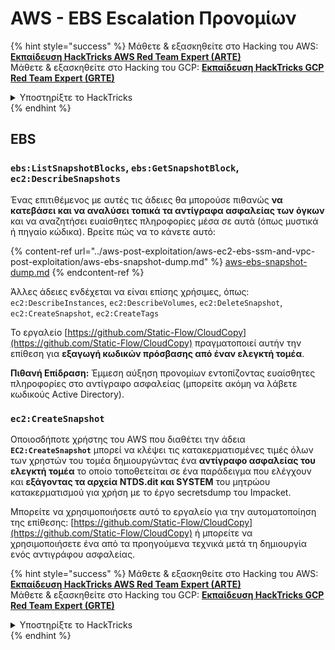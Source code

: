 # AWS - EBS Εscalation Προνομίων

{% hint style="success" %}
Μάθετε & εξασκηθείτε στο Hacking του AWS:<img src="/.gitbook/assets/image.png" alt="" data-size="line">[**Εκπαίδευση HackTricks AWS Red Team Expert (ARTE)**](https://training.hacktricks.xyz/courses/arte)<img src="/.gitbook/assets/image.png" alt="" data-size="line">\
Μάθετε & εξασκηθείτε στο Hacking του GCP: <img src="/.gitbook/assets/image (2).png" alt="" data-size="line">[**Εκπαίδευση HackTricks GCP Red Team Expert (GRTE)**<img src="/.gitbook/assets/image (2).png" alt="" data-size="line">](https://training.hacktricks.xyz/courses/grte)

<details>

<summary>Υποστηρίξτε το HackTricks</summary>

* Ελέγξτε τα [**σχέδια συνδρομής**](https://github.com/sponsors/carlospolop)!
* **Εγγραφείτε** 💬 [**στην ομάδα Discord**](https://discord.gg/hRep4RUj7f) ή στην [**ομάδα telegram**](https://t.me/peass) ή **ακολουθήστε** μας στο **Twitter** 🐦 [**@hacktricks\_live**](https://twitter.com/hacktricks\_live)**.**
* **Μοιραστείτε κόλπα χάκερ κάνοντας υποβολή PRs** στα αποθετήρια [**HackTricks**](https://github.com/carlospolop/hacktricks) και [**HackTricks Cloud**](https://github.com/carlospolop/hacktricks-cloud).

</details>
{% endhint %}

## EBS

### `ebs:ListSnapshotBlocks`, `ebs:GetSnapshotBlock`, `ec2:DescribeSnapshots`

Ένας επιτιθέμενος με αυτές τις άδειες θα μπορούσε πιθανώς **να κατεβάσει και να αναλύσει τοπικά τα αντίγραφα ασφαλείας των όγκων** και να αναζητήσει ευαίσθητες πληροφορίες μέσα σε αυτά (όπως μυστικά ή πηγαίο κώδικα). Βρείτε πώς να το κάνετε αυτό:

{% content-ref url="../aws-post-exploitation/aws-ec2-ebs-ssm-and-vpc-post-exploitation/aws-ebs-snapshot-dump.md" %}
[aws-ebs-snapshot-dump.md](../aws-post-exploitation/aws-ec2-ebs-ssm-and-vpc-post-exploitation/aws-ebs-snapshot-dump.md)
{% endcontent-ref %}

Άλλες άδειες ενδέχεται να είναι επίσης χρήσιμες, όπως: `ec2:DescribeInstances`, `ec2:DescribeVolumes`, `ec2:DeleteSnapshot`, `ec2:CreateSnapshot`, `ec2:CreateTags`

Το εργαλείο [https://github.com/Static-Flow/CloudCopy](https://github.com/Static-Flow/CloudCopy) πραγματοποιεί αυτήν την επίθεση για **εξαγωγή κωδικών πρόσβασης από έναν ελεγκτή τομέα**.

**Πιθανή Επίδραση:** Έμμεση αύξηση προνομίων εντοπίζοντας ευαίσθητες πληροφορίες στο αντίγραφο ασφαλείας (μπορείτε ακόμη να λάβετε κωδικούς Active Directory).

### **`ec2:CreateSnapshot`**

Οποιοσδήποτε χρήστης του AWS που διαθέτει την άδεια **`EC2:CreateSnapshot`** μπορεί να κλέψει τις κατακερματισμένες τιμές όλων των χρηστών του τομέα δημιουργώντας ένα **αντίγραφο ασφαλείας του ελεγκτή τομέα** το οποίο τοποθετείται σε ένα παράδειγμα που ελέγχουν και **εξάγοντας τα αρχεία NTDS.dit και SYSTEM** του μητρώου κατακερματισμού για χρήση με το έργο secretsdump του Impacket.

Μπορείτε να χρησιμοποιήσετε αυτό το εργαλείο για την αυτοματοποίηση της επίθεσης: [https://github.com/Static-Flow/CloudCopy](https://github.com/Static-Flow/CloudCopy) ή μπορείτε να χρησιμοποιήσετε ένα από τα προηγούμενα τεχνικά μετά τη δημιουργία ενός αντιγράφου ασφαλείας. 

{% hint style="success" %}
Μάθετε & εξασκηθείτε στο Hacking του AWS:<img src="/.gitbook/assets/image.png" alt="" data-size="line">[**Εκπαίδευση HackTricks AWS Red Team Expert (ARTE)**](https://training.hacktricks.xyz/courses/arte)<img src="/.gitbook/assets/image.png" alt="" data-size="line">\
Μάθετε & εξασκηθείτε στο Hacking του GCP: <img src="/.gitbook/assets/image (2).png" alt="" data-size="line">[**Εκπαίδευση HackTricks GCP Red Team Expert (GRTE)**<img src="/.gitbook/assets/image (2).png" alt="" data-size="line">](https://training.hacktricks.xyz/courses/grte)

<details>

<summary>Υποστηρίξτε το HackTricks</summary>

* Ελέγξτε τα [**σχέδια συνδρομής**](https://github.com/sponsors/carlospolop)!
* **Εγγραφείτε** 💬 [**στην ομάδα Discord**](https://discord.gg/hRep4RUj7f) ή στην [**ομάδα telegram**](https://t.me/peass) ή **ακολουθήστε** μας στο **Twitter** 🐦 [**@hacktricks\_live**](https://twitter.com/hacktricks\_live)**.**
* **Μοιραστείτε κόλπα χάκερ κάνοντας υποβολή PRs** στα αποθετήρια [**HackTricks**](https://github.com/carlospolop/hacktricks) και [**HackTricks Cloud**](https://github.com/carlospolop/hacktricks-cloud).

</details>
{% endhint %}
